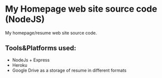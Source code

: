 # My Homepage web site source code (NodeJS)

My homepage/resume web site source code. 

## Tools&Platforms used:
- NodeJs + Express
- Heroku
- Google Drive as a storage of resume in different formats
